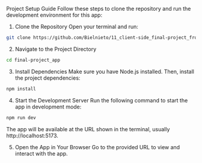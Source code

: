 Project Setup Guide
Follow these steps to clone the repository and run the development environment for this app:

1. Clone the Repository
   Open your terminal and run:

```bash
git clone https://github.com/Bielnieto/11_client-side_final-project_frontend
```

2. Navigate to the Project Directory

```bash
cd final-project_app
```

3. Install Dependencies
   Make sure you have Node.js installed. Then, install the project dependencies:

```bash
npm install
```

4. Start the Development Server
   Run the following command to start the app in development mode:

```bash
npm run dev
```

The app will be available at the URL shown in the terminal, usually http://localhost:5173.

5. Open the App in Your Browser
   Go to the provided URL to view and interact with the app.
